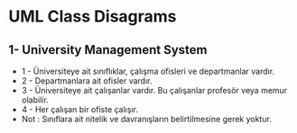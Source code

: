 # UML Class Disagrams
## 1- University Management System
* 1 - Üniversiteye ait sınıflıklar, çalışma ofisleri ve departmanlar vardır.
* 2 - Departmanlara ait ofisler vardır.
* 3 - Üniversiteye ait çalışanlar vardır. Bu çalışanlar profesör veya memur olabilir.
* 4 - Her çalışan bir ofiste çalışır.
* Not : Sınıflara ait nitelik ve davranışların belirtilmesine gerek yoktur.
